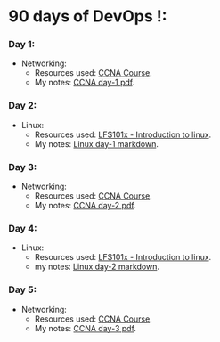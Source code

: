 # 90 days of DevOps !:

### Day 1:
- Networking:
  - Resources used: [CCNA Course](https://www.youtube.com/watch?v=rv3QK2UquxM&t=0s).
  - My notes: [CCNA day-1 pdf](https://github.com/prateek041/DevOps-100days/blob/main/resources/Networking/CCNA-day-1.pdf).

### Day 2:
- Linux:
  - Resources used: [LFS101x - Introduction to linux](https://learning.edx.org/course/course-v1:LinuxFoundationX+LFS101x+2T2021/home). 
  - My notes: [Linux day-1 markdown](https://github.com/prateek041/DevOps-100days/blob/main/resources/Linux/Linux%20day-1.md).

### Day 3:
- Networking:
  - Resources used: [CCNA Course](https://www.youtube.com/watch?v=rv3QK2UquxM&t=0s).
  - My notes: [CCNA day-2 pdf](https://github.com/prateek041/DevOps-100days/blob/main/resources/Networking/CCNA-day-2.pdf).

### Day 4:
- Linux:
  - Resources used: [LFS101x - Introduction to linux](https://learning.edx.org/course/course-v1:LinuxFoundationX+LFS101x+2T2021/home). 
  - my notes: [Linux day-2 markdown](https://github.com/prateek041/DevOps-90days/blob/main/resources/Linux/Linux-day-2.md).

### Day 5:
- Networking:
  - Resources used: [CCNA Course](https://www.youtube.com/watch?v=rv3QK2UquxM&t=0s).
  - My notes: [CCNA day-3 pdf](https://github.com/prateek041/DevOps-90days/blob/main/resources/Networking/CCNA-day-3.pdf).

